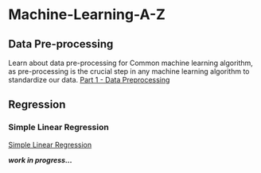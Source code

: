 # Machine-Learning-A-Z

## Data Pre-processing

Learn about data pre-processing for Common machine learning algorithm, as pre-processing is the crucial step in any machine learning algorithm to standardize our data.
[Part 1 - Data Preprocessing](/Part%201%20-%20Data%20Preprocessing)

## Regression

### Simple Linear Regression

[Simple Linear Regression](/Part%202%20-%20Regression/Section%204%20-%20Simple%20Linear%20Regression/Readme.md)

_**work in progress...**_
